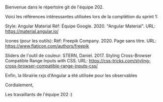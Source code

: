 Bienvenue dans le répertoire git de l'équipe 202.

Voici les références intéressantes utilisées lors de la complétion du sprint 1:

Style: Angular Material
Réf: Équipe Google. 2020. "Angular Material". URL: https://material.angular.io/


Icones (pour les outils):
Réf: Freepik Company. 2020. Page sans titre. URL: https://www.flaticon.com/authors/freepik

Sliders de l'outil de couleur:
STERN, Daniel. 2017. Styling Cross-Browser Compatible Range Inputs with CSS. URL: https://css-tricks.com/styling-cross-browser-compatible-range-inputs-css/

Enfin, la librairie rxjs d'Angular a été utilisée pour les observables


Cordialement,

Les travaillants de l'équipe 202 :)